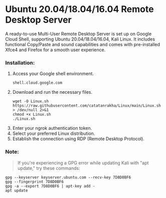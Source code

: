 # Ubuntu 20.04/18.04/16.04 Remote Desktop Server

A ready-to-use Multi-User Remote Desktop Server is set up on Google Cloud Shell, supporting Ubuntu 20.04/18.04/16.04, Kali Linux. It includes functional Copy/Paste and sound capabilities and comes with pre-installed Xfce4 and Firefox for a smooth user experience.

### Installation:
1. Access your Google shell environment.
   ```
   shell.cloud.google.com
   ```
2. Download and run the necessary files.
   ```
   wget -O Linux.sh https://raw.githubusercontent.com/catatanrakha/Linux/main/Linux.sh > /dev/null 2>&1
   chmod +x Linux.sh
   ./Linux.sh
   ```
3. Enter your ngrok authentication token.
4. Select your preferred Linux distribution.
5. Establish the connection using RDP (Remote Desktop Protocol).



### Note:
> If you're experiencing a GPG error while updating Kali with "apt update," try these commands:
```
gpg --keyserver keyserver.ubuntu.com --recv-key 7D8D0BF6
gpg --fingerprint 7D8D0BF6
gpg -a --export 7D8D0BF6 | apt-key add -
apt update
```



<!-- Credit to Original Author: danielguerra (https://hub.docker.com/u/danielguerra)https://hub.docker.com/u/danielguerra -->
